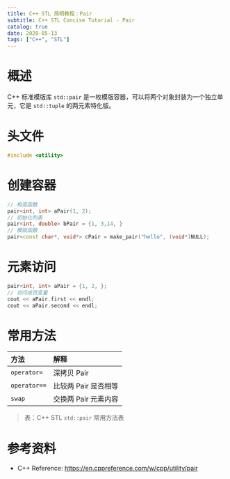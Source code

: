 ```yaml
---
title: C++ STL 简明教程：Pair
subtitle: C++ STL Concise Tutorial - Pair
catalog: true
date: 2020-05-13
tags: ["C++", "STL"]
---
```


# 概述

C++ 标准模版库 `std::pair` 是一枚模版容器，可以将两个对象封装为一个独立单元，它是 `std::tuple` 的两元素特化版。

# 头文件

```cpp
#include <utility>
```

# 创建容器

```cpp
// 构造函数
pair<int, int> aPair(1, 2);
// 初始化列表
pair<int, double> bPair = {1, 3,14, }
// 模版函数
pair<const char*, void*> cPair = make_pair("hello", (void*)NULL);
```

# 元素访问

```cpp
pair<int, int> aPair = {1, 2, };
// 访问成员变量
cout << aPair.first << endl;
cout << aPair.second << endl;
```

# 常用方法

| 方法         | 解释 |
| :----------- | :--- |
| `operator=`  | 深拷贝 Pair |
| `operator==` | 比较两 Pair 是否相等 |
| `swap`       | 交换两 Pair 元素内容 |

> 表：C++ STL `std::pair` 常用方法表

# 参考资料

- C++ Reference: https://en.cppreference.com/w/cpp/utility/pair

<!-- EOF -->
